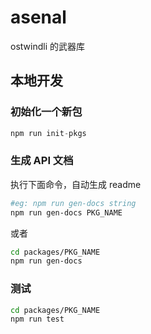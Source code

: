 # asenal

ostwindli 的武器库

## 本地开发

### 初始化一个新包

```js
npm run init-pkgs
```

### 生成 API 文档

执行下面命令，自动生成 readme

```sh
#eg: npm run gen-docs string
npm run gen-docs PKG_NAME

```

或者

```sh
cd packages/PKG_NAME
npm run gen-docs
```

### 测试

```sh
cd packages/PKG_NAME
npm run test
```

